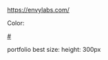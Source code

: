 https://envylabs.com/

Color:

[#](https://dribbble.com/shots/4376278-Asyncy/attachments/995557)

portfolio best size: height: 300px